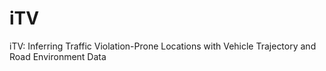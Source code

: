 # iTV
iTV: Inferring Traffic Violation-Prone Locations with Vehicle Trajectory and Road Environment Data
